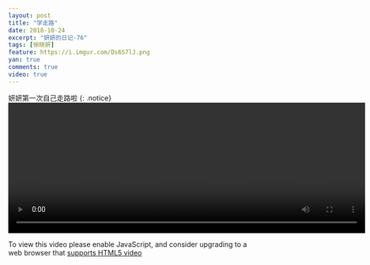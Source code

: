 ```yaml
---
layout: post
title: "学走路"
date: 2018-10-24
excerpt: "妍妍的日记-76"
tags: [徐晓妍]
feature: https://i.imgur.com/Ds6S7lJ.png
yan: true
comments: true
video: true
---
```

妍妍第一次自己走路啦
{: .notice}
<video id="my-video" class="video-js vjs-16-9 clipboard" controls preload="auto" width="722" height="264" data-setup="{}">
    <source src="{{ site.staticUrl }}/yanyan/video/xuezoulu.mp4" type='video/mp4'>
    <p class="vjs-no-js">
      To view this video please enable JavaScript, and consider upgrading to a web browser that
      <a href="http://videojs.com/html5-video-support/" target="_blank">supports HTML5 video</a>
    </p>
</video>
